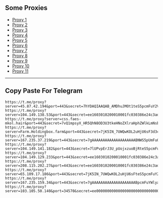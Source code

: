 Some Proxies
---
- [Proxy 1](https://t.me/proxy?server=45.87.42.194&port=443&secret=7hYDAQIAAQAB_AMDhuJMOt1teS5pcmFuY2VsbC5pcg)
- [Proxy 2](https://t.me/proxy?server=104.149.138.53&port=443&secret=ee1603010200010001fc030386e24c3add6d792e6972616e63656c6c2e6972)
- [Proxy 3](https://t.me/proxy?server=css.faes-mkol.hair&port=443&secret=7vQ1mpsyX_HR5QhN8OD3U3tkeHNoZXlraHphZWlkLmNsb3VkZnJvbnQubmV0)
- [Proxy 4](https://t.me/proxy?server=Farm.Holdingbox.farm&port=443&secret=7jK5IN_7UWQwKOL2uHjU6sF3d3cuZ29vZ2xlLnNob3A)
- [Proxy 5](https://t.me/proxy?server=167.235.37.219&port=443&secret=7gAAAAAAAAAAAAAAAAAAAABNWS5pUmFuQ2VsbC5LaXI=)
- [Proxy 6](https://t.me/proxy?server=104.149.141.182&port=443&secret=7lUPvpErJ3U_pUojxzuoBjRteS5pcmFuY2VsbC5pcg%3D%3D)
- [Proxy 7](https://t.me/proxy?server=104.149.129.233&port=443&secret=ee1603010200010001fc030386e24c3add6d792e6972616e63656c6c2e6972)
- [Proxy 8](https://t.me/proxy?server=208.115.202.27&port=443&secret=ee1603010200010001fc030386e24c3add74656c65776562696f6e2e636f6d)
- [Proxy 9](https://t.me/proxy?server=65.109.17.186&port=443&secret=7jK5IN_7UWQwKOL2uHjU6sFteS5pcmFuY2VsbC5pcg)
- [Proxy 10](https://t.me/proxy?server=167.235.159.34&port=443&secret=7gAAAAAAAAAAAAAAAAAAAABpcmFuYWlyaG9tYS5jZmQ)
- [Proxy 11](https://t.me/proxy?server=103.105.50.140&port=34570&secret=ee000000000000000000000000000000006d79736f6e2e64756f6c696e676f2e636f6d)
---
Copy Paste For Telegram
---
```
https://t.me/proxy?server=45.87.42.194&port=443&secret=7hYDAQIAAQAB_AMDhuJMOt1teS5pcmFuY2VsbC5pcg
https://t.me/proxy?server=104.149.138.53&port=443&secret=ee1603010200010001fc030386e24c3add6d792e6972616e63656c6c2e6972
https://t.me/proxy?server=css.faes-mkol.hair&port=443&secret=7vQ1mpsyX_HR5QhN8OD3U3tkeHNoZXlraHphZWlkLmNsb3VkZnJvbnQubmV0
https://t.me/proxy?server=Farm.Holdingbox.farm&port=443&secret=7jK5IN_7UWQwKOL2uHjU6sF3d3cuZ29vZ2xlLnNob3A
https://t.me/proxy?server=167.235.37.219&port=443&secret=7gAAAAAAAAAAAAAAAAAAAABNWS5pUmFuQ2VsbC5LaXI=
https://t.me/proxy?server=104.149.141.182&port=443&secret=7lUPvpErJ3U_pUojxzuoBjRteS5pcmFuY2VsbC5pcg%3D%3D
https://t.me/proxy?server=104.149.129.233&port=443&secret=ee1603010200010001fc030386e24c3add6d792e6972616e63656c6c2e6972
https://t.me/proxy?server=208.115.202.27&port=443&secret=ee1603010200010001fc030386e24c3add74656c65776562696f6e2e636f6d
https://t.me/proxy?server=65.109.17.186&port=443&secret=7jK5IN_7UWQwKOL2uHjU6sFteS5pcmFuY2VsbC5pcg
https://t.me/proxy?server=167.235.159.34&port=443&secret=7gAAAAAAAAAAAAAAAAAAAABpcmFuYWlyaG9tYS5jZmQ
https://t.me/proxy?server=103.105.50.140&port=34570&secret=ee000000000000000000000000000000006d79736f6e2e64756f6c696e676f2e636f6d
```